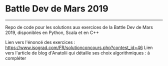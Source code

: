 # Battle Dev de Mars 2019
-------
Repo de code pour les solutions aux exercices de la Battle Dev de Mars 2019, disponibles en Python, Scala et en C++

Lien vers l'énoncé des exercices : https://www.isograd.com/FR/solutionconcours.php?contest_id=46
Lien vers l'article de blog d'Anatolii qui détaille ses choix algorithmiques : à compléter
